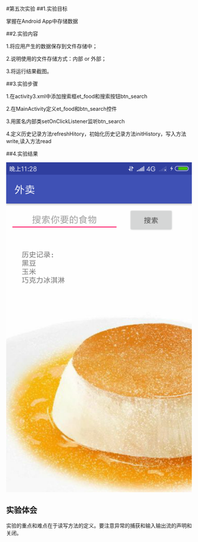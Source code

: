 #第五次实验
##1.实验目标

掌握在Android App中存储数据

##2.实验内容

1.将应用产生的数据保存到文件存储中；

2.说明使用的文件存储方式：内部 or 外部；

3.将运行结果截图。

##3.实验步骤

1.在activity3.xml中添加搜索框et_food和搜索按钮btn_search

2.在MainActivity定义et_food和btn_search控件

3.用匿名内部类setOnClickListener监听btn_search

4.定义历史记录方法refreshHitory，初始化历史记录方法initHistory，写入方法write,读入方法read

##4.实验结果

![在Android SDK Manager中选择6.0库](https://github.com/hzuapps/android-labs-2018/blob/ea1e2249089a6ad01c5210a66d3f94c0e3798b6a/soft1614080902311/test5.png "配置教育网下载代理")

## 实验体会

实验的重点和难点在于读写方法的定义。要注意异常的捕获和输入输出流的声明和关闭。
